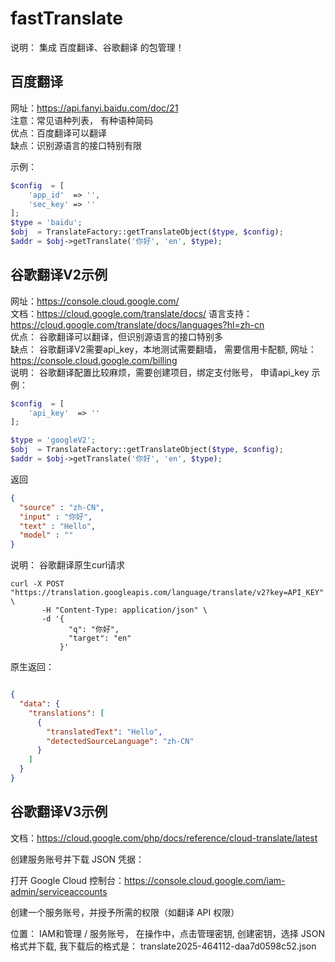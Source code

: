 # fastTranslate

说明： 集成 百度翻译、谷歌翻译 的包管理！

## 百度翻译

网址：https://api.fanyi.baidu.com/doc/21   
注意：常见语种列表， 有种语种简码  
优点：百度翻译可以翻译  
缺点：识别源语言的接口特别有限  

示例：

```php
$config  = [
    'app_id'  => '',
    'sec_key' => ''
];
$type = 'baidu';
$obj  = TranslateFactory::getTranslateObject($type, $config);
$addr = $obj->getTranslate('你好', 'en', $type); 
```


## 谷歌翻译V2示例

网址：https://console.cloud.google.com/  
文档：https://cloud.google.com/translate/docs/
语言支持： https://cloud.google.com/translate/docs/languages?hl=zh-cn  
优点： 谷歌翻译可以翻译，但识别源语言的接口特别多   
缺点： 谷歌翻译V2需要api_key，本地测试需要翻墙， 需要信用卡配额, 网址：https://console.cloud.google.com/billing  
说明： 谷歌翻译配置比较麻烦，需要创建项目，绑定支付账号， 申请api_key
示例：

```php
$config  = [
    'api_key'  => ''
];

$type = 'googleV2';
$obj  = TranslateFactory::getTranslateObject($type, $config);
$addr = $obj->getTranslate('你好', 'en', $type);
```
返回
```json
{
  "source" : "zh-CN",
  "input" : "你好",
  "text" : "Hello",
  "model" : ""
}
```

说明： 谷歌翻译原生curl请求  
```curl
curl -X POST "https://translation.googleapis.com/language/translate/v2?key=API_KEY" \
       -H "Content-Type: application/json" \
       -d '{
             "q": "你好",
             "target": "en"
           }'
```
原生返回：  
```json

{
  "data": {
    "translations": [
      {
        "translatedText": "Hello",
        "detectedSourceLanguage": "zh-CN"
      }
    ]
  }
}

```


## 谷歌翻译V3示例

文档：https://cloud.google.com/php/docs/reference/cloud-translate/latest 

创建服务账号并下载 JSON 凭据：

打开 Google Cloud 控制台：https://console.cloud.google.com/iam-admin/serviceaccounts

创建一个服务账号，并授予所需的权限（如翻译 API 权限）

位置： IAM和管理 / 服务账号， 在操作中，点击管理密钥, 创建密钥，选择 JSON 格式并下载, 我下载后的格式是： translate2025-464112-daa7d0598c52.json